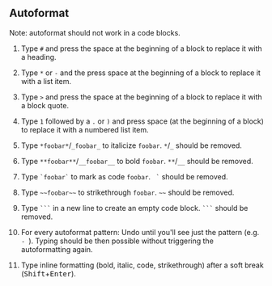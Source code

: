 ## Autoformat

Note: autoformat should not work in a code blocks.

1. Type `#` and press the space at the beginning of a block to replace it with a heading.

1. Type `*` or `-` and the press space at the beginning of a block to replace it with a list item.

1. Type `>` and press the space at the beginning of a block to replace it with a block quote.

1. Type `1` followed by a `.` or `)` and press space (at the beginning of a block) to replace it with a numbered list item.

1. Type `*foobar*`/`_foobar_` to italicize `foobar`. `*`/`_` should be removed.

1. Type `**foobar**`/`__foobar__` to bold `foobar`. `**`/`__` should be removed.

1. Type ``` `foobar` ``` to mark as code `foobar`. ```  ` ``` should be removed.

1. Type `~~foobar~~` to strikethrough `foobar`. `~~` should be removed.

1. Type `` ``` `` in a new line to create an empty code block. `` ``` `` should be removed.

1. For every autoformat pattern: Undo until you'll see just the pattern (e.g. `- `). Typing should be then possible without triggering the autoformatting again.

1. Type inline formatting (bold, italic, code, strikethrough) after a soft break (<kbd>Shift</kbd>+<kbd>Enter</kbd>).
